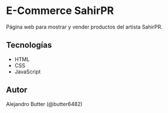 # E-Commerce SahirPR

Página web para mostrar y vender productos del artista SahirPR.

## Tecnologías
- HTML
- CSS
- JavaScript

## Autor
Alejandro Butter (@butter6482)
